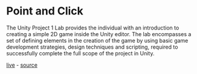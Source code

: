 # Point and Click
The Unity Project 1 Lab provides the individual with an introduction to creating a simple 2D game inside the Unity editor. The lab encompasses a set of defining elements in the creation of the game by using basic game development strategies, design techniques and scripting, required to successfully complete the full scope of the project in Unity.

[live](https://28a979bf21f8679dafefa32d687ebf0ee91eb97c.googledrive.com/host/0B9tvgAcG7mVbdzB6U1FsbzBiQ0k/walkerboystudio/lab1/lab1.html) - [source](http://walkerboystudio.com/html/unity_course_lab_1.html)
